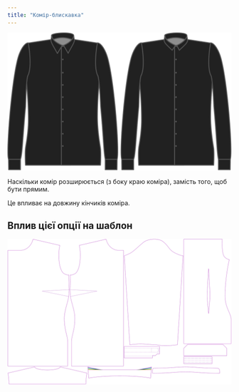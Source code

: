 ```yaml
---
title: "Комір-блискавка"
---
```


![Комір з розворотом](collarflare.svg)

Наскільки комір розширюється (з боку краю коміра), замість того, щоб бути прямим.

<Note>

Це впливає на довжину кінчиків коміра.

</Note>

## Вплив цієї опції на шаблон

![На цьому зображенні показано вплив цієї опції шляхом накладання декількох варіантів, які мають різне значення для цієї опції](simone_collarflare_sample.svg "Вплив цієї опції на шаблон")
